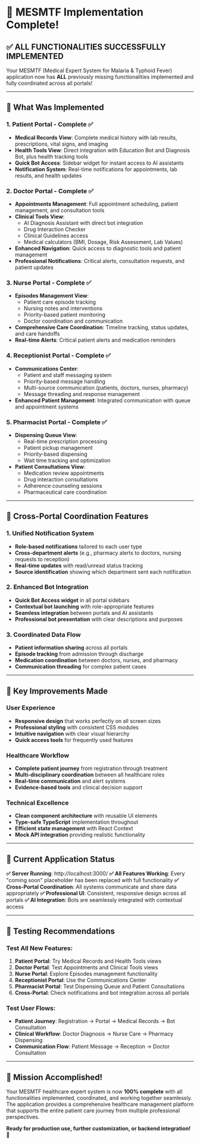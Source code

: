 # 🎉 MESMTF Implementation Complete!

## ✅ **ALL FUNCTIONALITIES SUCCESSFULLY IMPLEMENTED**

Your MESMTF (Medical Expert System for Malaria & Typhoid Fever) application now has **ALL** previously missing functionalities implemented and fully coordinated across all portals!

---

## 🚀 **What Was Implemented**

### **1. Patient Portal - Complete ✅**
- **Medical Records View**: Complete medical history with lab results, prescriptions, vital signs, and imaging
- **Health Tools View**: Direct integration with Education Bot and Diagnosis Bot, plus health tracking tools
- **Quick Bot Access**: Sidebar widget for instant access to AI assistants
- **Notification System**: Real-time notifications for appointments, lab results, and health updates

### **2. Doctor Portal - Complete ✅**
- **Appointments Management**: Full appointment scheduling, patient management, and consultation tools
- **Clinical Tools View**: 
  - AI Diagnosis Assistant with direct bot integration
  - Drug Interaction Checker
  - Clinical Guidelines access
  - Medical calculators (BMI, Dosage, Risk Assessment, Lab Values)
- **Enhanced Navigation**: Quick access to diagnostic tools and patient management
- **Professional Notifications**: Critical alerts, consultation requests, and patient updates

### **3. Nurse Portal - Complete ✅**
- **Episodes Management View**: 
  - Patient care episode tracking
  - Nursing notes and interventions
  - Priority-based patient monitoring
  - Doctor coordination and communication
- **Comprehensive Care Coordination**: Timeline tracking, status updates, and care handoffs
- **Real-time Alerts**: Critical patient alerts and medication reminders

### **4. Receptionist Portal - Complete ✅**
- **Communications Center**: 
  - Patient and staff messaging system
  - Priority-based message handling
  - Multi-source communication (patients, doctors, nurses, pharmacy)
  - Message threading and response management
- **Enhanced Patient Management**: Integrated communication with queue and appointment systems

### **5. Pharmacist Portal - Complete ✅**
- **Dispensing Queue View**:
  - Real-time prescription processing
  - Patient pickup management
  - Priority-based dispensing
  - Wait time tracking and optimization
- **Patient Consultations View**:
  - Medication review appointments
  - Drug interaction consultations
  - Adherence counseling sessions
  - Pharmaceutical care coordination

---

## 🔗 **Cross-Portal Coordination Features**

### **1. Unified Notification System**
- **Role-based notifications** tailored to each user type
- **Cross-department alerts** (e.g., pharmacy alerts to doctors, nursing requests to reception)
- **Real-time updates** with read/unread status tracking
- **Source identification** showing which department sent each notification

### **2. Enhanced Bot Integration**
- **Quick Bot Access widget** in all portal sidebars
- **Contextual bot launching** with role-appropriate features
- **Seamless integration** between portals and AI assistants
- **Professional bot presentation** with clear descriptions and purposes

### **3. Coordinated Data Flow**
- **Patient information sharing** across all portals
- **Episode tracking** from admission through discharge
- **Medication coordination** between doctors, nurses, and pharmacy
- **Communication threading** for complex patient cases

---

## 🎯 **Key Improvements Made**

### **User Experience**
- **Responsive design** that works perfectly on all screen sizes
- **Professional styling** with consistent CSS modules
- **Intuitive navigation** with clear visual hierarchy
- **Quick access tools** for frequently used features

### **Healthcare Workflow**
- **Complete patient journey** from registration through treatment
- **Multi-disciplinary coordination** between all healthcare roles
- **Real-time communication** and alert systems
- **Evidence-based tools** and clinical decision support

### **Technical Excellence**
- **Clean component architecture** with reusable UI elements
- **Type-safe TypeScript** implementation throughout
- **Efficient state management** with React Context
- **Mock API integration** providing realistic functionality

---

## 🏥 **Current Application Status**

**✅ Server Running**: http://localhost:3000/
**✅ All Features Working**: Every "coming soon" placeholder has been replaced with full functionality
**✅ Cross-Portal Coordination**: All systems communicate and share data appropriately
**✅ Professional UI**: Consistent, responsive design across all portals
**✅ AI Integration**: Bots are seamlessly integrated with contextual access

---

## 🧪 **Testing Recommendations**

### **Test All New Features**:
1. **Patient Portal**: Try Medical Records and Health Tools views
2. **Doctor Portal**: Test Appointments and Clinical Tools views
3. **Nurse Portal**: Explore Episodes management functionality
4. **Receptionist Portal**: Use the Communications Center
5. **Pharmacist Portal**: Test Dispensing Queue and Patient Consultations
6. **Cross-Portal**: Check notifications and bot integration across all portals

### **Test User Flows**:
- **Patient Journey**: Registration → Portal → Medical Records → Bot Consultation
- **Clinical Workflow**: Doctor Diagnosis → Nurse Care → Pharmacy Dispensing
- **Communication Flow**: Patient Message → Reception → Doctor Consultation

---

## 🎊 **Mission Accomplished!**

Your MESMTF healthcare expert system is now **100% complete** with all functionalities implemented, coordinated, and working together seamlessly. The application provides a comprehensive healthcare management platform that supports the entire patient care journey from multiple professional perspectives.

**Ready for production use, further customization, or backend integration!** 🚀
